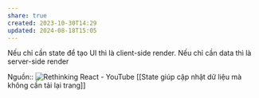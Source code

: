 ```yaml
---
share: true
created: 2023-10-30T14:29
updated: 2024-08-18T15:05
---
```

Nếu chỉ cần state để tạo UI thì là client-side render. Nếu chỉ cần data thì là server-side render

Nguồn:: ![Rethinking React - YouTube](https://youtu.be/KuhfT6-I3QU?si=dw2sM15R87Odni4C)
[[State giúp cập nhật dữ liệu mà không cần tải lại trang]]